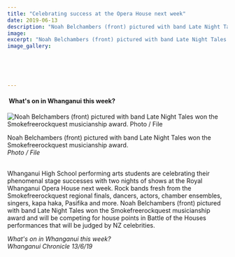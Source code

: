 ```yaml
---
title: "Celebrating success at the Opera House next week"
date: 2019-06-13
description: "Noah Belchambers (front) pictured with band Late Night Tales won the Smokefreerockquest musicianship award"
image: 
excerpt: "Noah Belchambers (front) pictured with band Late Night Tales won the Smokefreerockquest musicianship award and will be competing for house points in Battle of the Houses performances that will be judged by NZ celebrities."
image_gallery:
    
    
    
    
    
---
```


<h4>&nbsp;What's on in Whanganui this week?</h4>
<p><img src="https://www.nzherald.co.nz/resizer/XZv4EdcjiZ0pKtXidI_OCwxV_yM=/620x349/smart/filters:quality(70)/arc-anglerfish-syd-prod-nzme.s3.amazonaws.com/public/G33SNL3MPFCIPC3NBITV6C4VWA.jpg" alt="Noah Belchambers (front) pictured with band Late Night Tales won the Smokefreerockquest musicianship award. Photo / File" /></p>
<p><span>Noah Belchambers (front) pictured with band Late Night Tales won the Smokefreerockquest musicianship award. <br /><em>Photo / File</em></span></p>
<p><br />Whanganui High School performing arts students are celebrating their phenomenal stage successes with two nights of shows at the Royal Whanganui Opera House next week. Rock bands fresh from the Smokefreerockquest regional finals, dancers, actors, chamber ensembles, singers, kapa haka, Pasifika and more. Noah Belchambers (front) pictured with band Late Night Tales won the Smokefreerockquest musicianship award and will be competing for house points in Battle of the Houses performances that will be judged by NZ celebrities.</p>
<p><em>What's on in Whanganui this week?</em><br /><em>Whanganui Chronicle 13/6/19</em></p>

